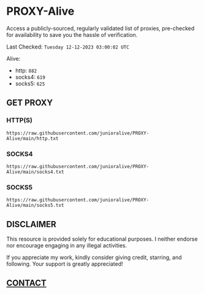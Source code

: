 # PROXY-Alive

Access a publicly-sourced, regularly validated list of proxies, pre-checked for availability to save you the hassle of verification.

Last Checked: `Tuesday 12-12-2023 03:00:02 UTC`

Alive:
- http: `882`
- socks4: `619`
- socks5: `625`

## GET PROXY

### HTTP(S)

```https://raw.githubusercontent.com/junioralive/PROXY-Alive/main/http.txt```

### SOCKS4

```https://raw.githubusercontent.com/junioralive/PROXY-Alive/main/socks4.txt```

### SOCKS5

```https://raw.githubusercontent.com/junioralive/PROXY-Alive/main/socks5.txt```

## DISCLAIMER

This resource is provided solely for educational purposes. I neither endorse nor encourage engaging in any illegal activities.

If you appreciate my work, kindly consider giving credit, starring, and following. Your support is greatly appreciated! 

## [CONTACT](https://t.me/TheJuniorAlive)
